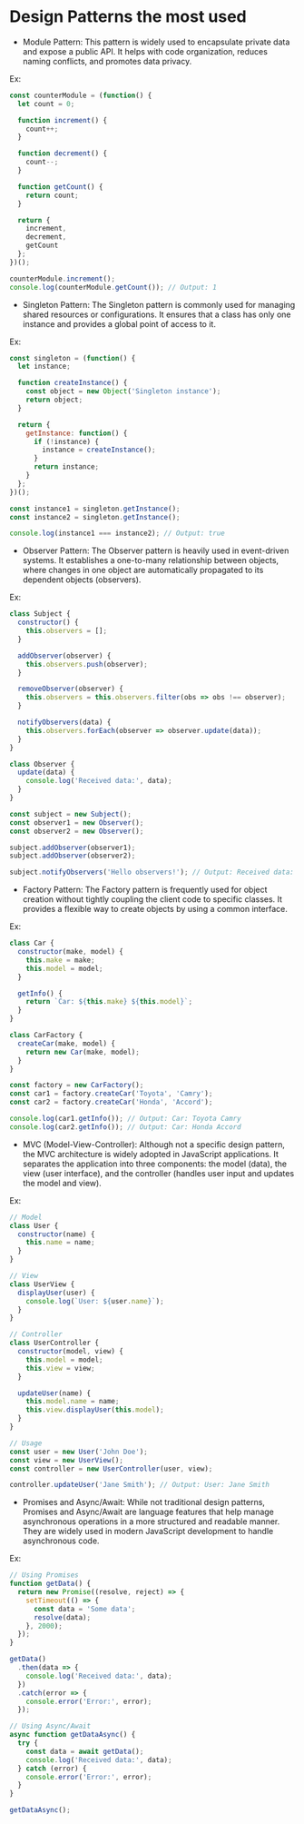 # Design Patterns the most used

- Module Pattern: This pattern is widely used to encapsulate private data and expose a public API. It helps with code organization, reduces naming conflicts, and promotes data privacy.

Ex:
```javascript
const counterModule = (function() {
  let count = 0;

  function increment() {
    count++;
  }

  function decrement() {
    count--;
  }

  function getCount() {
    return count;
  }

  return {
    increment,
    decrement,
    getCount
  };
})();

counterModule.increment();
console.log(counterModule.getCount()); // Output: 1

```

- Singleton Pattern: The Singleton pattern is commonly used for managing shared resources or configurations. It ensures that a class has only one instance and provides a global point of access to it.

Ex:
```javascript
const singleton = (function() {
  let instance;

  function createInstance() {
    const object = new Object('Singleton instance');
    return object;
  }

  return {
    getInstance: function() {
      if (!instance) {
        instance = createInstance();
      }
      return instance;
    }
  };
})();

const instance1 = singleton.getInstance();
const instance2 = singleton.getInstance();

console.log(instance1 === instance2); // Output: true
```
- Observer Pattern: The Observer pattern is heavily used in event-driven systems. It establishes a one-to-many relationship between objects, where changes in one object are automatically propagated to its dependent objects (observers).

Ex:
```javascript
class Subject {
  constructor() {
    this.observers = [];
  }

  addObserver(observer) {
    this.observers.push(observer);
  }

  removeObserver(observer) {
    this.observers = this.observers.filter(obs => obs !== observer);
  }

  notifyObservers(data) {
    this.observers.forEach(observer => observer.update(data));
  }
}

class Observer {
  update(data) {
    console.log('Received data:', data);
  }
}

const subject = new Subject();
const observer1 = new Observer();
const observer2 = new Observer();

subject.addObserver(observer1);
subject.addObserver(observer2);

subject.notifyObservers('Hello observers!'); // Output: Received data: Hello observers!
```

- Factory Pattern: The Factory pattern is frequently used for object creation without tightly coupling the client code to specific classes. It provides a flexible way to create objects by using a common interface.

Ex:
```javascript
class Car {
  constructor(make, model) {
    this.make = make;
    this.model = model;
  }

  getInfo() {
    return `Car: ${this.make} ${this.model}`;
  }
}

class CarFactory {
  createCar(make, model) {
    return new Car(make, model);
  }
}

const factory = new CarFactory();
const car1 = factory.createCar('Toyota', 'Camry');
const car2 = factory.createCar('Honda', 'Accord');

console.log(car1.getInfo()); // Output: Car: Toyota Camry
console.log(car2.getInfo()); // Output: Car: Honda Accord
```

- MVC (Model-View-Controller): Although not a specific design pattern, the MVC architecture is widely adopted in JavaScript applications. It separates the application into three components: the model (data), the view (user interface), and the controller (handles user input and updates the model and view).

Ex:
```javascript
// Model
class User {
  constructor(name) {
    this.name = name;
  }
}

// View
class UserView {
  displayUser(user) {
    console.log(`User: ${user.name}`);
  }
}

// Controller
class UserController {
  constructor(model, view) {
    this.model = model;
    this.view = view;
  }

  updateUser(name) {
    this.model.name = name;
    this.view.displayUser(this.model);
  }
}

// Usage
const user = new User('John Doe');
const view = new UserView();
const controller = new UserController(user, view);

controller.updateUser('Jane Smith'); // Output: User: Jane Smith
```

- Promises and Async/Await: While not traditional design patterns, Promises and Async/Await are language features that help manage asynchronous operations in a more structured and readable manner. They are widely used in modern JavaScript development to handle asynchronous code.

Ex:
```javascript
// Using Promises
function getData() {
  return new Promise((resolve, reject) => {
    setTimeout(() => {
      const data = 'Some data';
      resolve(data);
    }, 2000);
  });
}

getData()
  .then(data => {
    console.log('Received data:', data);
  })
  .catch(error => {
    console.error('Error:', error);
  });

// Using Async/Await
async function getDataAsync() {
  try {
    const data = await getData();
    console.log('Received data:', data);
  } catch (error) {
    console.error('Error:', error);
  }
}

getDataAsync();
```